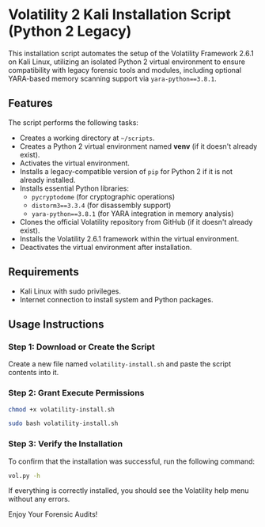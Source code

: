 # Volatility 2 Kali Installation Script (Python 2 Legacy)

This installation script automates the setup of the Volatility Framework 2.6.1 on Kali Linux, utilizing an isolated Python 2 virtual environment to ensure compatibility with legacy forensic tools and modules, including optional YARA-based memory scanning support via `yara-python==3.8.1`.

## Features

The script performs the following tasks:

- Creates a working directory at `~/scripts`.
- Creates a Python 2 virtual environment named **venv** (if it doesn't already exist).
- Activates the virtual environment.
- Installs a legacy-compatible version of `pip` for Python 2 if it is not already installed.
- Installs essential Python libraries:
  - `pycryptodome` (for cryptographic operations)
  - `distorm3==3.3.4` (for disassembly support)
  - `yara-python==3.8.1` (for YARA integration in memory analysis)
- Clones the official Volatility repository from GitHub (if it doesn't already exist).
- Installs the Volatility 2.6.1 framework within the virtual environment.
- Deactivates the virtual environment after installation.


## Requirements

- Kali Linux with sudo privileges.
- Internet connection to install system and Python packages.



## Usage Instructions

### Step 1: Download or Create the Script

Create a new file named `volatility-install.sh` and paste the script contents into it.

### Step 2: Grant Execute Permissions

```bash
chmod +x volatility-install.sh
```
```bash
sudo bash volatility-install.sh
```

### Step 3: Verify the Installation
To confirm that the installation was successful, run the following command:

```bash
vol.py -h
```
If everything is correctly installed, you should see the Volatility help menu without any errors.

Enjoy Your Forensic Audits!
